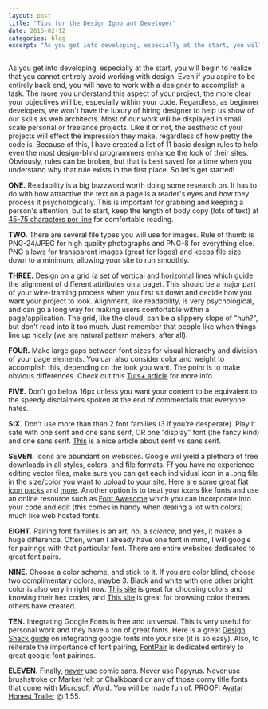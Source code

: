 ```yaml
---
layout: post
title: "Tips for the Design Ignorant Developer"
date: 2015-02-12
categories: blog
excerpt: "As you get into developing, especially at the start, you will begin to realize that you cannot entirely avoid working with design. Even if you aspire to be entirely back end, you will have to work with a designer to accomplish a task. The more you understand this aspect of your project, the more clear your objectives will be, especially within your code."
---
```


<p>
As you get into developing, especially at the start, you will begin to realize that you cannot entirely avoid working with design. Even if you aspire to be entirely back end, you will have to work with a designer to accomplish a task. The more you understand this aspect of your project, the more clear your objectives will be, especially within your code. Regardless, as beginner developers, we won't have the luxury of hiring designer to help us show of our skills as web architects. Most of our work will be displayed in small scale personal or freelance projects. Like it or not, the aesthetic of your projects will effect the impression they make, regardless of how pretty the code is. Because of this, I have created a list of 11 basic design rules to help even the most design-blind programmers enhance the look of their sites. Obviously, rules can be broken, but that is best saved for a time when you understand why that rule exists in the first place. So let's get started!
</p><p>
<b>ONE.</b> Readability is a big buzzword worth doing some research on. It has to do with how attractive the text on a page is a reader's eyes and how they process it psychologically. This is important for grabbing and keeping a person's attention, but to start, keep the length of body copy (lots of text) at <a href="http://baymard.com/blog/line-length-readability">45-75 characters per line</a> for comfortable reading.
</p><p>
<b>TWO.</b> There are several file types you will use for images. Rule of thumb is PNG-24/JPEG for high quality photographs and PNG-8 for everything else. PNG allows for transparent images (great for logos) and keeps file size down to a minimum, allowing your site to run smoothly.
</p><p>
<b>THREE.</b> Design on a grid (a set of vertical and horizontal lines which guide the alignment of different attributes on a page). This should be a major part of your wire-framing process when you first sit down and decide how you want your project to look. Alignment, like readability, is very psychological, and can go a long way for making users comfortable within a page/application. The grid, like the cloud, can be a slippery slope of "huh?", but don't read into it too much. Just remember that people like when things line up nicely (we are natural pattern makers, after all).
</p><p>
<b>FOUR.</b> Make large gaps between font sizes for visual hierarchy and division of your page elements. You can also consider color and weight to accomplish this, depending on the look you want. The point is to make obvious differences. Check out this <a href= "https://webdesign.tutsplus.com/articles/understanding-typographic-hierarchy--webdesign-11636">Tuts+ article</a> for more info.
</p><p>
<b>FIVE.</b> Don’t go below 16px unless you want your content to be equivalent to the speedy disclaimers spoken at the end of commercials that everyone hates.
</p><p>
<b>SIX.</b> Don't use more than than 2 font families (3 if you're desperate). Play it safe with one serif and one sans serif, OR one “display” font (the fancy kind) and one sans serif. <a href="http://www.webdesignerdepot.com/2013/03/serif-vs-sans-the-final-battle/">This</a>  is a nice article about serif vs sans serif.
</p><p>
<b>SEVEN.</b> Icons are abundant on websites. Google will yield a plethora of free downloads in all styles, colors, and file formats. Ff you have no experience editing vector files, make sure you can get each individual icon in a .png file in the size/color you want to upload to your site. Here are some great <a href = "http://www.flaticon.com/packs/">flat icon packs</a> and <a href="http://line25.com/articles/20-free-social-media-icon-sets-to-use-on-your-website">more</a>. Another option is to treat your icons like fonts and use an online resource such as <a href="http://fortawesome.github.io/Font-Awesome/icons/">Font Awesome</a> which you can incorporate into your code and edit (this comes in handy when dealing a lot with colors) much like web hosted fonts.</p><p>
<b>EIGHT.</b> Pairing font families is an art, no, a <i>science</i>, and yes, it makes a huge difference. Often, when I already have one font in mind, I will google for pairings with that particular font. There are entire websites dedicated to great font pairs.
</p><p>
<b>NINE.</b> Choose a color scheme, and stick to it. If you are color blind, choose two complimentary colors, maybe 3. Black and white with one other bright color is also very in right now. <a href="www.color-hex.com">This site</a> is great for choosing colors and knowing their hex codes, and <a href="www.colourlovers.com/">This site</a> is great for browsing color themes others have created.
</p><p>
<b>TEN.</b> Integrating Google Fonts is free and universal. This is very useful for personal work and they have a ton of great fonts. Here is a great <a href = "http://designshack.net/articles/css/a-beginners-guide-to-using-google-web-fonts/">Design Shack guide</a> on integrating google fonts into your site (it is so easy). Also, to reiterate the importance of font pairing, <a href="http://fontpair.co/">FontPair</a> is dedicated entirely to great google font pairings.
</p><p>
<b>ELEVEN.</b> Finally, <i><u>never</u></i> use comic sans. Never use Papyrus. Never use brushstroke or Marker felt or Chalkboard or any of those corny title fonts that come with Microsoft Word. You will be made fun of. PROOF: <a href = "https://www.youtube.com/watch?v=eUTtt14G31c">Avatar Honest Trailer</a>  @ 1:55.
</p>